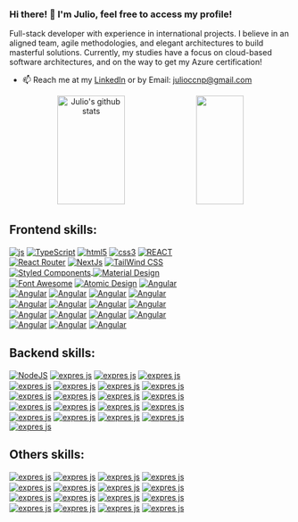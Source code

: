 ### Hi there! 👋 I'm Julio, feel free to access my profile!

Full-stack developer with experience in international projects. I believe in an aligned team, agile methodologies, and elegant architectures to build masterful solutions.
Currently, my studies have a focus on cloud-based software architectures, and on the way to get my Azure certification!

- 📫 Reach me at my [LinkedIn](https://www.linkedin.com/in/juliocnp/) or by Email: julioccnp@gmail.com

<div align="center">
  <img width="49%" height="195px" src="https://github-readme-stats-sigma-five.vercel.app/api?username=juliocnp&show_icons=true&count_private=true&hide_border=true&title_color=af13e0&icon_color=af13e0&text_color=c9d1d9&bg_color=0d1117" alt="Julio's github stats" /> 
  <img width="41%" height="195px" src="https://github-readme-stats-sigma-five.vercel.app/api/top-langs/?username=juliocnp&layout=compact&hide_border=true&title_color=af13e0&text_color=af13e0&bg_color=0d1117" />
</div>

## Frontend skills:
<div style="display: inline-block; width: 350px;">
  <a href="https://developer.mozilla.org/en-US/docs/Web/JavaScript"><img align="center" alt="js" src="https://img.shields.io/badge/JavaScript-F7DF1E?style=for-the-badge&logo=javascript&logoColor=black" /></a>
  <a href="https://www.typescriptlang.org/"><img align="center" alt="TypeScript" src="https://img.shields.io/badge/TypeScript-007ACC?style=for-the-badge&logo=typescript&logoColor=white" /></a>
  <a href="https://developer.mozilla.org/en-US/docs/Web/Guide/HTML/HTML5"><img align="center" alt="html5" src="https://img.shields.io/badge/HTML5-E34F26?style=for-the-badge&logo=html5&logoColor=white" /></a>
  <a href="https://developer.mozilla.org/en-US/docs/Web/CSS"><img align="center" alt="css3" src="https://img.shields.io/badge/CSS3-1572B6?style=for-the-badge&logo=css3&logoColor=white" /></a>
  <a href="https://reactjs.org/"><img align="center" alt="REACT" src="https://img.shields.io/badge/React-20232A?style=for-the-badge&logo=react&logoColor=61DAFB" /></a>
 <a href="https://reactrouter.com/en/main"><img align="center" alt="React Router" src="https://img.shields.io/badge/React_Router-CA4245?style=for-the-badge&logo=react-router&logoColor=white"></a>
  <a href="https://nextjs.org/"><img align="center" alt="NextJs" src="https://img.shields.io/badge/next.js-000000?style=for-the-badge&logo=nextdotjs&logoColor=white"/></a>
  <a href="https://tailwindcss.com/"><img align="center" alt="TailWind CSS" src="https://img.shields.io/badge/Tailwind_CSS-38B2AC?style=for-the-badge&logo=tailwind-css&logoColor=white"/>
 <a href="https://styled-components.com/"><img align="center" alt="Styled Components" src="https://img.shields.io/badge/styled--components-DB7093?style=for-the-badge&logo=styled-components&logoColor=white"/>
  <a href="https://m3.material.io/"><img align="center" alt="Material Design" src="https://img.shields.io/badge/material%20design-757575?style=for-the-badge&logo=material%20design&logoColor=white"/></a>
  <a href="https://fontawesome.com/"><img align="center" alt="Font Awesome" src="https://img.shields.io/badge/Font_Awesome-339AF0?style=for-the-badge&logo=fontawesome&logoColor=white"/></a>
  <a href="https://ant.design/"><img align="center" alt="Atomic Design" src="https://img.shields.io/badge/Atomic%20Design-1890FF?style=for-the-badge&logo=atom&logoColor=white"/></a>
  <a href="https://ant.design/"><img align="center" alt="Angular" src="https://img.shields.io/badge/Angular-1890FF?style=for-the-badge&logo=angular&logoColor=white"/></a>
  <a href="https://ant.design/"><img align="center" alt="Angular" src="https://img.shields.io/badge/Angular-1890FF?style=for-the-badge&logo=axios&logoColor=white"/></a>
  <a href="https://ant.design/"><img align="center" alt="Angular" src="https://img.shields.io/badge/Angular-1890FF?style=for-the-badge&logo=expo&logoColor=white"/></a>
  <a href="https://ant.design/"><img align="center" alt="Angular" src="https://img.shields.io/badge/Angular-1890FF?style=for-the-badge&logo=npm&logoColor=white"/></a>
  <a href="https://ant.design/"><img align="center" alt="Angular" src="https://img.shields.io/badge/Angular-1890FF?style=for-the-badge&logo=jest&logoColor=white"/></a>
  <a href="https://ant.design/"><img align="center" alt="Angular" src="https://img.shields.io/badge/Angular-1890FF?style=for-the-badge&logo=lodash&logoColor=white"/></a>
  <a href="https://ant.design/"><img align="center" alt="Angular" src="https://img.shields.io/badge/Angular-1890FF?style=for-the-badge&logo=sass&logoColor=white"/></a>
  <a href="https://ant.design/"><img align="center" alt="Angular" src="https://img.shields.io/badge/Angular-1890FF?style=for-the-badge&logo=socketdotio&logoColor=white"/></a>
  <a href="https://ant.design/"><img align="center" alt="Angular" src="https://img.shields.io/badge/Angular-1890FF?style=for-the-badge&logo=axios&logoColor=white"/></a>
  <a href="https://ant.design/"><img align="center" alt="Angular" src="https://img.shields.io/badge/Angular-1890FF?style=for-the-badge&logo=axios&logoColor=white"/></a>
  <a href="https://ant.design/"><img align="center" alt="Angular" src="https://img.shields.io/badge/Angular-1890FF?style=for-the-badge&logo=axios&logoColor=white"/></a>
  <a href="https://ant.design/"><img align="center" alt="Angular" src="https://img.shields.io/badge/Angular-1890FF?style=for-the-badge&logo=axios&logoColor=white"/></a>
  <a href="https://ant.design/"><img align="center" alt="Angular" src="https://img.shields.io/badge/Angular-1890FF?style=for-the-badge&logo=axios&logoColor=white"/></a>
  <a href="https://ant.design/"><img align="center" alt="Angular" src="https://img.shields.io/badge/Angular-1890FF?style=for-the-badge&logo=axios&logoColor=white"/></a>
  <a href="https://ant.design/"><img align="center" alt="Angular" src="https://img.shields.io/badge/Angular-1890FF?style=for-the-badge&logo=axios&logoColor=white"/></a>
  <a href="https://ant.design/"><img align="center" alt="Angular" src="https://img.shields.io/badge/Angular-1890FF?style=for-the-badge&logo=axios&logoColor=white"/></a>

  ## Backend skills:
  <a href="https://nodejs.org/en/"><img align="center" alt="NodeJS" src="https://img.shields.io/badge/Node.js-43853D?style=for-the-badge&logo=node.js&logoColor=white" /></a>
  <a href="https://expressjs.com/pt-br/"><img align="center" alt="expres js" src="https://img.shields.io/badge/Express.js-000000?style=for-the-badge&logo=express&logoColor=white"/></a>
  <a href="https://nestjs.com/pt-br/"><img align="center" alt="expres js" src="https://img.shields.io/badge/Nest.js-000000?style=for-the-badge&logo=nestjs&logoColor=white"/></a>
  <a href="https://nestjs.com/pt-br/"><img align="center" alt="expres js" src="https://img.shields.io/badge/Nest.js-000000?style=for-the-badge&logo=microsoftazure&logoColor=white"/></a>
  <a href="https://nestjs.com/pt-br/"><img align="center" alt="expres js" src="https://img.shields.io/badge/Nest.js-000000?style=for-the-badge&logo=microsoftsqlserver&logoColor=white"/></a>
  <a href="https://nestjs.com/pt-br/"><img align="center" alt="expres js" src="https://img.shields.io/badge/Nest.js-000000?style=for-the-badge&logo=redis&logoColor=white"/></a>
  <a href="https://nestjs.com/pt-br/"><img align="center" alt="expres js" src="https://img.shields.io/badge/Nest.js-000000?style=for-the-badge&logo=csharp&logoColor=white"/></a>
  <a href="https://nestjs.com/pt-br/"><img align="center" alt="expres js" src="https://img.shields.io/badge/Nest.js-000000?style=for-the-badge&logo=dotnet&logoColor=white"/></a>
  <a href="https://nestjs.com/pt-br/"><img align="center" alt="expres js" src="https://img.shields.io/badge/Nest.js-000000?style=for-the-badge&logo=microsoftsqlserver&logoColor=white"/></a>
  <a href="https://nestjs.com/pt-br/"><img align="center" alt="expres js" src="https://img.shields.io/badge/Nest.js-000000?style=for-the-badge&logo=docker&logoColor=white"/></a>
  <a href="https://nestjs.com/pt-br/"><img align="center" alt="expres js" src="https://img.shields.io/badge/Nest.js-000000?style=for-the-badge&logo=graphql&logoColor=white"/></a>
  <a href="https://nestjs.com/pt-br/"><img align="center" alt="expres js" src="https://img.shields.io/badge/Nest.js-000000?style=for-the-badge&logo=mongodb&logoColor=white"/></a>
  <a href="https://nestjs.com/pt-br/"><img align="center" alt="expres js" src="https://img.shields.io/badge/Nest.js-000000?style=for-the-badge&logo=mongoose&logoColor=white"/></a>
  <a href="https://nestjs.com/pt-br/"><img align="center" alt="expres js" src="https://img.shields.io/badge/Nest.js-000000?style=for-the-badge&logo=nuget&logoColor=white"/></a>
  <a href="https://nestjs.com/pt-br/"><img align="center" alt="expres js" src="https://img.shields.io/badge/Nest.js-000000?style=for-the-badge&logo=postgresql&logoColor=white"/></a>
  <a href="https://nestjs.com/pt-br/"><img align="center" alt="expres js" src="https://img.shields.io/badge/Nest.js-000000?style=for-the-badge&logo=mongoose&logoColor=white"/></a>
  <a href="https://nestjs.com/pt-br/"><img align="center" alt="expres js" src="https://img.shields.io/badge/Nest.js-000000?style=for-the-badge&logo=mongoose&logoColor=white"/></a>
  <a href="https://nestjs.com/pt-br/"><img align="center" alt="expres js" src="https://img.shields.io/badge/Nest.js-000000?style=for-the-badge&logo=mongoose&logoColor=white"/></a>
  <a href="https://nestjs.com/pt-br/"><img align="center" alt="expres js" src="https://img.shields.io/badge/Nest.js-000000?style=for-the-badge&logo=mongoose&logoColor=white"/></a>
  <a href="https://nestjs.com/pt-br/"><img align="center" alt="expres js" src="https://img.shields.io/badge/Nest.js-000000?style=for-the-badge&logo=mongoose&logoColor=white"/></a>
  <a href="https://nestjs.com/pt-br/"><img align="center" alt="expres js" src="https://img.shields.io/badge/Nest.js-000000?style=for-the-badge&logo=mongoose&logoColor=white"/></a>
  
  ## Others skills:
  <a href="https://nestjs.com/pt-br/"><img align="center" alt="expres js" src="https://img.shields.io/badge/Nest.js-000000?style=for-the-badge&logo=blender&logoColor=white"/></a>
  <a href="https://nestjs.com/pt-br/"><img align="center" alt="expres js" src="https://img.shields.io/badge/Nest.js-000000?style=for-the-badge&logo=dungeonsanddragons&logoColor=white"/></a>
  <a href="https://nestjs.com/pt-br/"><img align="center" alt="expres js" src="https://img.shields.io/badge/Nest.js-000000?style=for-the-badge&logo=fifa&logoColor=white"/></a>
  <a href="https://nestjs.com/pt-br/"><img align="center" alt="expres js" src="https://img.shields.io/badge/Nest.js-000000?style=for-the-badge&logo=git&logoColor=white"/></a>
  <a href="https://nestjs.com/pt-br/"><img align="center" alt="expres js" src="https://img.shields.io/badge/Nest.js-000000?style=for-the-badge&logo=githubactions&logoColor=white"/></a>
  <a href="https://nestjs.com/pt-br/"><img align="center" alt="expres js" src="https://img.shields.io/badge/Nest.js-000000?style=for-the-badge&logo=helpdesk&logoColor=white"/></a>
  <a href="https://nestjs.com/pt-br/"><img align="center" alt="expres js" src="https://img.shields.io/badge/Nest.js-000000?style=for-the-badge&logo=heroku&logoColor=white"/></a>
  <a href="https://nestjs.com/pt-br/"><img align="center" alt="expres js" src="https://img.shields.io/badge/Nest.js-000000?style=for-the-badge&logo=githubactions&logoColor=white"/></a>
  <a href="https://nestjs.com/pt-br/"><img align="center" alt="expres js" src="https://img.shields.io/badge/Nest.js-000000?style=for-the-badge&logo=microsoftteams&logoColor=white"/></a>
  <a href="https://nestjs.com/pt-br/"><img align="center" alt="expres js" src="https://img.shields.io/badge/Nest.js-000000?style=for-the-badge&logo=nba&logoColor=white"/></a>
  <a href="https://nestjs.com/pt-br/"><img align="center" alt="expres js" src="https://img.shields.io/badge/Nest.js-000000?style=for-the-badge&logo=notion&logoColor=white"/></a>
  <a href="https://nestjs.com/pt-br/"><img align="center" alt="expres js" src="https://img.shields.io/badge/Nest.js-000000?style=for-the-badge&logo=pubg&logoColor=white"/></a>
  <a href="https://nestjs.com/pt-br/"><img align="center" alt="expres js" src="https://img.shields.io/badge/Nest.js-000000?style=for-the-badge&logo=riotgames&logoColor=white"/></a>
  <a href="https://nestjs.com/pt-br/"><img align="center" alt="expres js" src="https://img.shields.io/badge/Nest.js-000000?style=for-the-badge&logo=pubg&logoColor=white"/></a>
  <a href="https://nestjs.com/pt-br/"><img align="center" alt="expres js" src="https://img.shields.io/badge/Nest.js-000000?style=for-the-badge&logo=sonar&logoColor=white"/></a>
  <a href="https://nestjs.com/pt-br/"><img align="center" alt="expres js" src="https://img.shields.io/badge/Nest.js-000000?style=for-the-badge&logo=twitch&logoColor=white"/></a>
</div>
